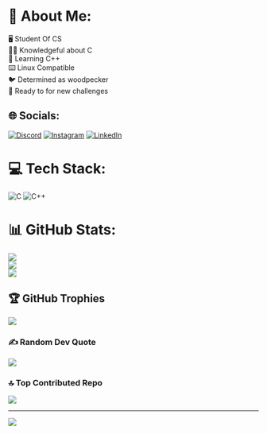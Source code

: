 # 💫 About Me:
🖥️ Student Of CS<br>👨‍🎓 Knowledgeful about C<br>📘 Learning C++<br>⌨️ Linux Compatible<br>🐦 Determined as woodpecker<br>💪 Ready to for new challenges


## 🌐 Socials:
[![Discord](https://img.shields.io/badge/Discord-%237289DA.svg?logo=discord&logoColor=white)](https://discord.com/users/791216906467540992_) [![Instagram](https://img.shields.io/badge/Instagram-%23E4405F.svg?logo=Instagram&logoColor=white)](https://instagram.com/_) [![LinkedIn](https://img.shields.io/badge/LinkedIn-%230077B5.svg?logo=linkedin&logoColor=white)](https://linkedin.com/in/_) 

# 💻 Tech Stack:
![C](https://img.shields.io/badge/c-%2300599C.svg?style=flat-square&logo=c&logoColor=white) ![C++](https://img.shields.io/badge/c++-%2300599C.svg?style=flat-square&logo=c%2B%2B&logoColor=white)
# 📊 GitHub Stats:
![](https://github-readme-stats.vercel.app/api?username=S-SinghG&theme=one_dark_pro&hide_border=false&include_all_commits=false&count_private=false)<br/>
![](https://github-readme-streak-stats.herokuapp.com/?user=S-SinghG&theme=one_dark_pro&hide_border=false)<br/>
![](https://github-readme-stats.vercel.app/api/top-langs/?username=S-SinghG&theme=one_dark_pro&hide_border=false&include_all_commits=false&count_private=false&layout=compact)

## 🏆 GitHub Trophies
![](https://github-profile-trophy.vercel.app/?username=S-SinghG&theme=tokyonight&no-frame=true&no-bg=true&margin-w=4)

### ✍️ Random Dev Quote
![](https://quotes-github-readme.vercel.app/api?type=horizontal&theme=tokyonight)

### 🔝 Top Contributed Repo
![](https://github-contributor-stats.vercel.app/api?username=S-SinghG&limit=5&theme=one_dark_pro&combine_all_yearly_contributions=true)

---
[![](https://visitcount.itsvg.in/api?id=S-SinghG&icon=5&color=13)](https://visitcount.itsvg.in)

<!-- Proudly created with GPRM ( https://gprm.itsvg.in ) -->
